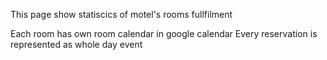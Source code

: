 This page show statiscics of motel's rooms fullfilment

Each room has own room calendar in google calendar
Every reservation is represented as whole day event